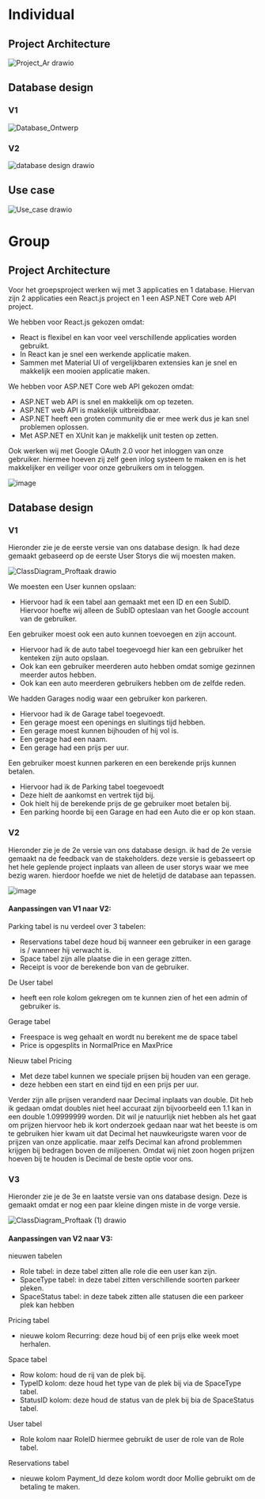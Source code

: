 # Individual

## Project Architecture
![Project_Ar drawio](https://user-images.githubusercontent.com/39116329/210566052-aef6c7af-cade-4b10-bfe0-79144cdf78a0.png)

## Database design
### V1
![Database_Ontwerp](https://user-images.githubusercontent.com/39116329/201663979-c2f817f6-7d04-468c-9bfb-8bc1eed8cdc3.png)

### V2
![database design drawio](https://user-images.githubusercontent.com/39116329/212539307-e3d0b4d7-e5da-4891-b129-ff14636b41a1.png)


## Use case
![Use_case drawio](https://user-images.githubusercontent.com/39116329/203010235-20f8795d-c0d9-42a8-9363-4030c5d06be6.png)

# Group

## Project Architecture

Voor het groepsproject werken wij met 3 applicaties en 1 database. Hiervan zijn 2 applicaties een React.js project en 1 een ASP.NET Core web API project. 

We hebben voor React.js gekozen omdat:
- React is flexibel en kan voor veel verschillende applicaties worden gebruikt.
- In React kan je snel een werkende applicatie maken.
- Sammen met Material UI of vergelijkbaren extensies kan je snel en makkelijk een mooien applicatie maken.

We hebben voor ASP.NET Core web API gekozen omdat:
- ASP.NET web API is snel en makkelijk om op tezeten.
- ASP.NET web API is makkelijk uitbreidbaar.
- ASP.NET heeft een groten community die er mee werk dus je kan snel problemen oplossen.
- Met ASP.NET en XUnit kan je makkelijk unit testen op zetten.

Ook werken wij met Google OAuth 2.0 voor het inloggen van onze gebruiker. hiermee hoeven zij zelf geen inlog systeem te maken en is het makkelijker en veiliger voor onze gebruikers om in teloggen.

![image](https://user-images.githubusercontent.com/39116329/210232487-2b62aa64-be0b-4848-bae8-af9d132ed847.png)

## Database design
### V1

Hieronder zie je de eerste versie van ons database design. Ik had deze gemaakt gebaseerd op de eerste User Storys die wij moesten maken.

![ClassDiagram_Proftaak drawio](https://user-images.githubusercontent.com/39116329/212298669-7ae51f74-277f-494c-bbf9-458d526a57c3.png)

We moesten een User kunnen opslaan:
- Hiervoor had ik een tabel aan gemaakt met een ID en een SubID. Hiervoor hoefte wij alleen de SubID opteslaan van het Google account van de gebruiker.

Een gebruiker moest ook een auto kunnen toevoegen en zijn account.
- Hiervoor had ik de auto tabel toegevoegd hier kan een gebruiker het kenteken zijn auto opslaan.
- Ook kan een gebruiker meerderen auto hebben omdat somige gezinnen meerder autos hebben.
- Ook kan een auto meerderen gebruikers hebben om de zelfde reden.

We hadden Garages nodig waar een gebruiker kon parkeren.
- Hiervoor had ik de Garage tabel toegevoedt.
- Een gerage moest een openings en sluitings tijd hebben.
- Een gerage moest kunnen bijhouden of hij vol is.
- Een gerage had een naam.
- Een gerage had een prijs per uur.

Een gebruiker moest kunnen parkeren en een berekende prijs kunnen betalen.
- Hiervoor had ik de Parking tabel toegevoedt
- Deze hielt de aankomst en vertrek tijd bij.
- Ook hielt hij de berekende prijs de ge gebruiker moet betalen bij.
- Een parking hoorde bij een Garage en had een Auto die er op kon staan.

### V2

Hieronder zie je de 2e versie van ons database design. ik had de 2e versie gemaakt na de feedback van de stakeholders. deze versie is gebasseert op het hele geplende project inplaats van alleen de user storys waar we mee bezig waren. hierdoor hoefde we niet de heletijd de database aan tepassen.

![image](https://user-images.githubusercontent.com/39116329/202904190-f3a9cce1-eede-49f4-b2d8-78f2c61ff508.png)

#### Aanpassingen van V1 naar V2:

Parking tabel is nu verdeel over 3 tabelen:
- Reservations tabel deze houd bij wanneer een gebruiker in een garage is / wanneer hij verwacht is.
- Space tabel zijn alle plaatse die in een gerage zitten.
- Receipt is voor de berekende bon van de gebruiker.

De User tabel
- heeft een role kolom gekregen om te kunnen zien of het een admin of gebruiker is.

Gerage tabel
- Freespace is weg gehaalt en wordt nu berekent me de space tabel
- Price is opgesplits in NormalPrice en MaxPrice

Nieuw tabel Pricing
- Met deze tabel kunnen we speciale prijsen bij houden van een gerage.
- deze hebben een start en eind tijd en een prijs per uur.

Verder zijn alle prijsen veranderd naar Decimal inplaats van double. Dit heb ik gedaan omdat doubles niet heel accuraat zijn bijvoorbeeld een 1.1 kan in een double 1.09999999 worden. Dit wil je natuurlijk niet hebben als het gaat om prijzen hiervoor heb ik kort onderzoek gedaan naar wat het beeste is om te gebruiken hier kwam uit dat Decimal het nauwkeurigste waren voor de prijzen van onze applicatie. maar zelfs Decimal kan afrond problemmen krijgen bij bedragen boven de miljoenen. Omdat wij niet zoon hogen prijzen hoeven bij te houden is Decimal de beste optie voor ons.

### V3

Hieronder zie je de 3e en laatste versie van ons database design. Deze is gemaakt omdat er nog een paar kleine dingen miste in de vorge versie.

![ClassDiagram_Proftaak (1) drawio](https://user-images.githubusercontent.com/39116329/212302957-7e065f73-15ea-4b70-8bfa-a67bd63ec165.png)

#### Aanpassingen van V2 naar V3:

nieuwen tabelen
- Role tabel: in deze tabel zitten alle role die een user kan zijn.
- SpaceType tabel: in deze tabel zitten verschillende soorten parkeer pleken.
- SpaceStatus tabel: in deze tabek zitten alle statusen die een parkeer plek kan hebben

Pricing tabel
- nieuwe kolom Recurring: deze houd bij of een prijs elke week moet herhalen.

Space tabel
- Row kolom: houd de rij van de plek bij.
- TypeID kolom: deze houd het type van de plek bij via de SpaceType tabel.
- StatusID kolom: deze houd de status van de plek bij bia de SpaceStatus tabel.

User tabel
- Role kolom naar RoleID hiermee gebruikt de user de role van de Role tabel.

Reservations tabel
- nieuwe kolom Payment_Id deze kolom wordt door Mollie gebruikt om de betaling te maken.

